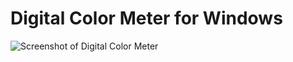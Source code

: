 # Digital Color Meter for Windows

![Screenshot of Digital Color Meter](https://raw.githubusercontent.com/nagilum/dcm/master/screenshot.png)
